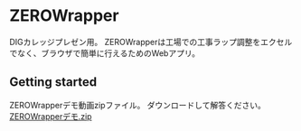 # ZEROWrapper

DIGカレッジプレゼン用。
ZEROWrapperは工場での工事ラップ調整をエクセルでなく、ブラウザで簡単に行えるためのWebアプリ。

## Getting started

ZEROWrapperデモ動画zipファイル。
ダウンロードして解答ください。
[ZEROWrapperデモ.zip](https://github.com/satoshi-toma/ZEROWrapper/files/9693713/ZEROWrapper.zip)
